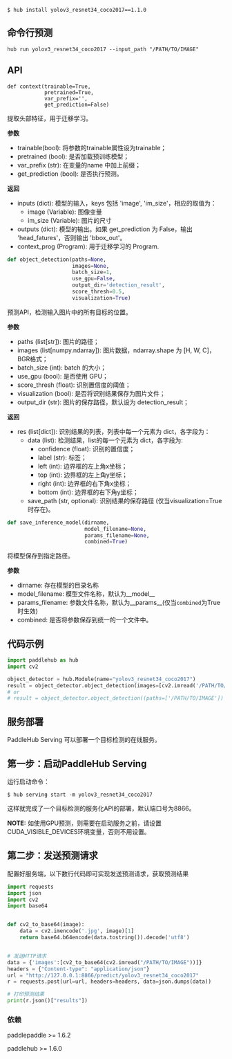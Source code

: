```shell
$ hub install yolov3_resnet34_coco2017==1.1.0
```

## 命令行预测

```
hub run yolov3_resnet34_coco2017 --input_path "/PATH/TO/IMAGE"
```

## API

```
def context(trainable=True,
            pretrained=True,
            var_prefix='',
            get_prediction=False)
```

提取头部特征，用于迁移学习。

**参数**

* trainable(bool): 将参数的trainable属性设为trainable；
* pretrained (bool): 是否加载预训练模型；
* var\_prefix (str): 在变量的name 中加上前缀；
* get\_prediction (bool): 是否执行预测。

**返回**

* inputs (dict): 模型的输入，keys 包括 'image', 'im\_size'，相应的取值为：
    * image (Variable): 图像变量
    * im\_size (Variable): 图片的尺寸
* outputs (dict): 模型的输出。如果 get\_prediction 为 False，输出 'head\_fatures'，否则输出 'bbox\_out'。
* context\_prog (Program): 用于迁移学习的 Program.

```python
def object_detection(paths=None,
                     images=None,
                     batch_size=1,
                     use_gpu=False,
                     output_dir='detection_result',
                     score_thresh=0.5,
                     visualization=True)
```

预测API，检测输入图片中的所有目标的位置。

**参数**

* paths (list\[str\]): 图片的路径；
* images (list\[numpy.ndarray\]): 图片数据，ndarray.shape 为 \[H, W, C\]，BGR格式；
* batch\_size (int): batch 的大小；
* use\_gpu (bool): 是否使用 GPU；
* score\_thresh (float): 识别置信度的阈值；
* visualization (bool): 是否将识别结果保存为图片文件；
* output\_dir (str): 图片的保存路径，默认设为 detection\_result；

**返回**

* res (list\[dict\]): 识别结果的列表，列表中每一个元素为 dict，各字段为：
    * data (list): 检测结果，list的每一个元素为 dict，各字段为:
        * confidence (float): 识别的置信度；
        * label (str): 标签；
        * left (int): 边界框的左上角x坐标；
        * top (int): 边界框的左上角y坐标；
        * right (int): 边界框的右下角x坐标；
        * bottom (int): 边界框的右下角y坐标；
    * save\_path (str, optional): 识别结果的保存路径 (仅当visualization=True时存在)。

```python
def save_inference_model(dirname,
                         model_filename=None,
                         params_filename=None,
                         combined=True)
```

将模型保存到指定路径。

**参数**

* dirname: 存在模型的目录名称
* model\_filename: 模型文件名称，默认为\_\_model\_\_
* params\_filename: 参数文件名称，默认为\_\_params\_\_(仅当`combined`为True时生效)
* combined: 是否将参数保存到统一的一个文件中。

## 代码示例

```python
import paddlehub as hub
import cv2

object_detector = hub.Module(name="yolov3_resnet34_coco2017")
result = object_detector.object_detection(images=[cv2.imread('/PATH/TO/IMAGE')])
# or
# result = object_detector.object_detection((paths=['/PATH/TO/IMAGE'])
```

## 服务部署

PaddleHub Serving 可以部署一个目标检测的在线服务。

## 第一步：启动PaddleHub Serving

运行启动命令：
```shell
$ hub serving start -m yolov3_resnet34_coco2017
```

这样就完成了一个目标检测的服务化API的部署，默认端口号为8866。

**NOTE:** 如使用GPU预测，则需要在启动服务之前，请设置CUDA\_VISIBLE\_DEVICES环境变量，否则不用设置。

## 第二步：发送预测请求

配置好服务端，以下数行代码即可实现发送预测请求，获取预测结果

```python
import requests
import json
import cv2
import base64


def cv2_to_base64(image):
    data = cv2.imencode('.jpg', image)[1]
    return base64.b64encode(data.tostring()).decode('utf8')


# 发送HTTP请求
data = {'images':[cv2_to_base64(cv2.imread("/PATH/TO/IMAGE"))]}
headers = {"Content-type": "application/json"}
url = "http://127.0.0.1:8866/predict/yolov3_resnet34_coco2017"
r = requests.post(url=url, headers=headers, data=json.dumps(data))

# 打印预测结果
print(r.json()["results"])
```

### 依赖

paddlepaddle >= 1.6.2

paddlehub >= 1.6.0

